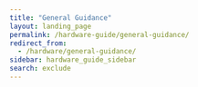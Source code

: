 ```yaml
---
title: "General Guidance"
layout: landing_page
permalink: /hardware-guide/general-guidance/
redirect_from:
  - /hardware/general-guidance/
sidebar: hardware_guide_sidebar
search: exclude
---
```

